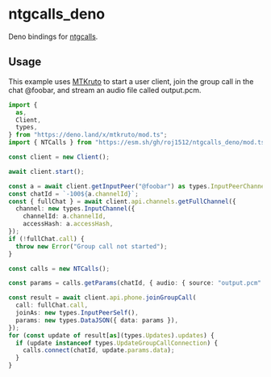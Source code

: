 # ntgcalls_deno

Deno bindings for [ntgcalls](https://github.com/pytgcalls/ntgcalls).

## Usage

This example uses [MTKruto](https://github.com/MTKruto/MTKruto) to start a user
client, join the group call in the chat @foobar, and stream an audio file called
output.pcm.

```ts
import {
  as,
  Client,
  types,
} from "https://deno.land/x/mtkruto/mod.ts";
import { NTCalls } from "https://esm.sh/gh/roj1512/ntgcalls_deno/mod.ts";

const client = new Client();

await client.start();

const a = await client.getInputPeer("@foobar") as types.InputPeerChannel;
const chatId = `-100${a.channelId}`;
const { fullChat } = await client.api.channels.getFullChannel({
  channel: new types.InputChannel({
    channelId: a.channelId,
    accessHash: a.accessHash,
});
if (!fullChat.call) {
  throw new Error("Group call not started");
}

const calls = new NTCalls();

const params = calls.getParams(chatId, { audio: { source: "output.pcm" } });

const result = await client.api.phone.joinGroupCall(
  call: fullChat.call,
  joinAs: new types.InputPeerSelf(),
  params: new types.DataJSON({ data: params }),
});
for (const update of result[as](types.Updates).updates) {
  if (update instanceof types.UpdateGroupCallConnection) {
    calls.connect(chatId, update.params.data);
  }
}
```
